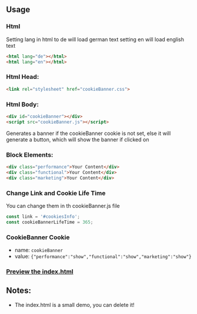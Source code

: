 ## Usage

### Html
Setting lang in html to de will load german text setting en will load english text

```html
<html lang="de"></html>
<html lang="en"></html>
```

### Html Head:

```html
<link rel="stylesheet" href="cookieBanner.css">
```

### Html Body:

```html
<div id="cookieBanner"></div>
<script src="cookieBanner.js"></script>
```

Generates a banner if the cookieBanner cookie is not set, else it will generate a button, which will show the banner if clicked on

### Block Elements:

```html
<div class="performance">Your Content</div>
<div class="functional">Your Content</div>
<div class="marketing">Your Content</div>
```

### Change Link and Cookie Life Time
You can change them in th cookieBanner.js file

```js
const link = '#cookiesInfo';
const cookieBannerLifeTime = 365;
```

### CookieBanner Cookie
* name: `cookieBanner`
* value: `{"performance":"show","functional":"show","marketing":"show"}`

### [Preview the index.html](https://htmlpreview.github.io/?https://github.com/philipphermes/cookieBanner/blob/main/index.html)

## Notes:

* The index.html is a small demo, you can delete it!